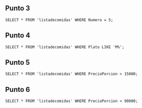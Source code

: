 ## Punto 3
```
SELECT * FROM 'listadecomidas' WHERE Numero = 5;
```
## Punto 4
```
SELECT * FROM 'listadecomidas' WHERE Plato LIKE 'M%';
```

## Punto 5
```
SELECT * FROM 'listadecomidas' WHERE PrecioPorcion > 15000; 
```

## Punto 6
```
SELECT * FROM 'listadecomidas' WHERE PrecioPorcion < 90000;
```
